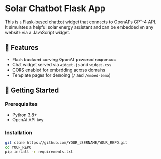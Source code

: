 # Solar Chatbot Flask App

This is a Flask-based chatbot widget that connects to OpenAI's GPT-4 API. It simulates a helpful solar energy assistant and can be embedded on any website via a JavaScript widget.

## 🧰 Features
- Flask backend serving OpenAI-powered responses
- Chat widget served via `widget.js` and `widget.css`
- CORS enabled for embedding across domains
- Template pages for demoing (`/` and `/embed-demo`)

## 🚀 Getting Started

### Prerequisites
- Python 3.8+
- OpenAI API key

### Installation
```bash
git clone https://github.com/YOUR_USERNAME/YOUR_REPO.git
cd YOUR_REPO
pip install -r requirements.txt
